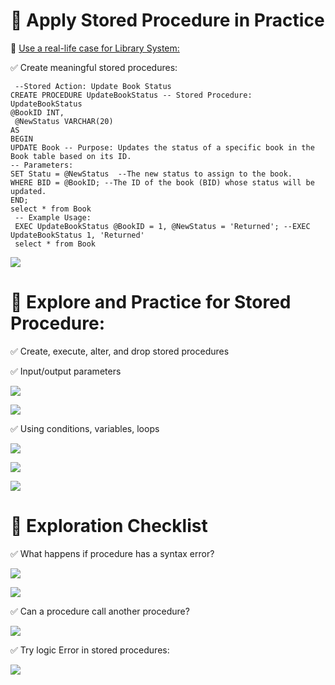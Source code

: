﻿ # 🧠 Apply Stored Procedure in Practice  

📌 <ins>Use a real-life case for Library System:</ins>

   ✅ Create meaningful stored procedures:

     --Stored Action: Update Book Status
    CREATE PROCEDURE UpdateBookStatus -- Stored Procedure: UpdateBookStatus
    @BookID INT,
     @NewStatus VARCHAR(20)
    AS
    BEGIN
    UPDATE Book -- Purpose: Updates the status of a specific book in the Book table based on its ID.
	-- Parameters:
    SET Statu = @NewStatus  --The new status to assign to the book.
    WHERE BID = @BookID; --The ID of the book (BID) whose status will be updated.
    END;
    select * from Book
     -- Example Usage:
     EXEC UpdateBookStatus @BookID = 1, @NewStatus = 'Returned'; --EXEC UpdateBookStatus 1, 'Returned'
     select * from Book

   ![](./image/sp1.png)

 # 🧠 Explore and Practice for  Stored Procedure:

✅ Create, execute, alter, and drop stored procedures 

✅ Input/output parameters 


![](./image/sp3.png)

![](./image/sp4.png)

✅ Using conditions, variables, loops 

![](./image/sp5if_no.png)

![](./image/sp5if_yes.png)

![](./image/sp6Loop.png)

# 🧠 Exploration Checklist

✅ What happens if procedure has a syntax error? 

![](./image/sp7SynatxError.png)


![](./image/sp9SyntaxError.png)

✅ Can a procedure call another procedure?

![](./image/sp8SpCallingAnotherSp.png)


✅ Try logic Error in stored procedures:


![](./image/sp9IncorrectDataTypeError.png)


